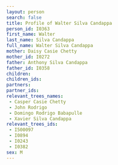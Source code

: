 ```yaml
---
layout: person
search: false
title: Profile of Walter Silva Candappa
person_id: I0363
first_name: Walter
last_name: Silva Candappa
full_name: Walter Silva Candappa
mother: Daisy Casie Chetty
mother_id: I0272
father: Anthony Silva Candappa
father_id: I0358
children:
children_ids:
partners:
partner_ids:
relevant_trees_names:
 - Casper Casie Chetty
 - John Rodrigo
 - Domingo Rodrigo Babapulle
 - Xavier Silva Candappa
relevant_trees_ids:
 - I500097
 - I0894
 - I0243
 - I0382
sex: M
---
```


